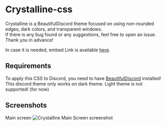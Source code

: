 # Crystalline-css
Crystalline is a BeautifulDiscord theme focused on using non-rounded edges, dark colors, and transparent windows.<br>
If there is any bug found or any suggestions, feel free to open an issue. Thank you in advance!

In case it is needed, embed Link is available [here](https://rawgit.com/SamuiNe/Crystalline-css/master/crystalline.css).

## Requirements
To apply this CSS to Discord, you need to have [BeautifulDiscord](https://github.com/leovoel/BeautifulDiscord) installed!<br>
This discord theme only works on dark theme. Light theme is not supported! (for now)

## Screenshots
Main screen
![Crystalline Main Screen screenshot](https://wawawa.s-ul.eu/QjYpKnAX)
